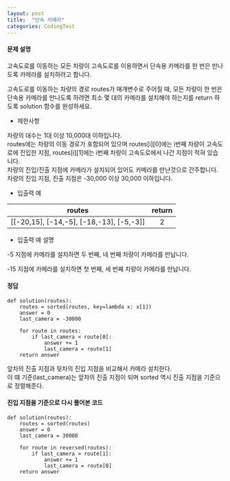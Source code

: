 ```yaml
---
layout: post
title:  "단속 카메라"
categories: CodingTest
---
```


#### 문제 설명

고속도로를 이동하는 모든 차량이 고속도로를 이용하면서 단속용 카메라를 한 번은 만나도록 카메라를 설치하려고 합니다.

고속도로를 이동하는 차량의 경로 routes가 매개변수로 주어질 때, 모든 차량이 한 번은 단속용 카메라를 만나도록 하려면 최소 몇 대의 카메라를 설치해야 하는지를 return 하도록 solution 함수를 완성하세요.

-   제한사항

차량의 대수는 1대 이상 10,000대 이하입니다.  
routes에는 차량의 이동 경로가 포함되어 있으며 routes\[i\]\[0\]에는 i번째 차량이 고속도로에 진입한 지점, routes\[i\]\[1\]에는 i번째 차량이 고속도로에서 나간 지점이 적혀 있습니다.  
차량의 진입/진출 지점에 카메라가 설치되어 있어도 카메라를 만난것으로 간주합니다.  
차량의 진입 지점, 진출 지점은 -30,000 이상 30,000 이하입니다.

-   입출력 예

| routes | return |
| :-: | :-: |
| \[\[-20,15\], \[-14,-5\], \[-18,-13\], \[-5,-3\]\] | 2 |

-   입출력 예 설명

\-5 지점에 카메라를 설치하면 두 번째, 네 번째 차량이 카메라를 만납니다.

\-15 지점에 카메라를 설치하면 첫 번째, 세 번째 차량이 카메라를 만납니다.

#### 정답

```
def solution(routes):
    routes = sorted(routes, key=lambda x: x[1])
    answer = 0
    last_camera = -30000

    for route in routes:
        if last_camera < route[0]:
            answer += 1
            last_camera = route[1]
    return answer
```

앞차의 진출 지점과 뒷차의 진입 지점을 비교해서 카메라 설치한다.  
이 떄 기준(last\_camera)는 앞차의 진출 지점이 되며 sorted 역시 진출 지점을 기준으로 정렬해준다.

#### 진입 지점을 기준으로 다시 풀어본 코드

```
def solution(routes):
    routes = sorted(routes)
    answer = 0
    last_camera = 30000

    for route in reversed(routes):
        if last_camera > route[1]:
            answer += 1
            last_camera = route[0]
    return answer
```